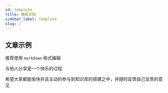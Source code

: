 ```yaml
---
id: template
title: 模板文档
sidebar_label: template
slug: /
---
```


## 文章示例

推荐使用 `markdown` 格式编辑

与他人分享是一个快乐的过程

希望大家都能愉快并且主动的参与到知识库的搭建之中，并随时反馈自己宝贵的意见
